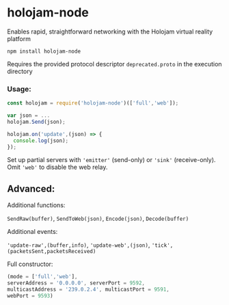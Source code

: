 # holojam-node
Enables rapid, straightforward networking with the Holojam virtual reality platform

```
npm install holojam-node
```
Requires the provided protocol descriptor `deprecated.proto` in the execution directory

### Usage:
```javascript
const holojam = require('holojam-node')(['full','web']);

var json = ...
holojam.Send(json);

holojam.on('update',(json) => {
  console.log(json);
});
```
Set up partial servers with `'emitter'` (send-only) or `'sink'` (receive-only). Omit `'web'` to disable the web relay.

## Advanced:
Additional functions:

`SendRaw(buffer)`, `SendToWeb(json)`, `Encode(json)`, `Decode(buffer)`

Additional events:

`'update-raw',(buffer,info)`, `'update-web',(json)`, `'tick',(packetsSent,packetsReceived)`

Full constructor:
```javascript
(mode = ['full','web'],                                                   
serverAddress = '0.0.0.0', serverPort = 9592,                           
multicastAddress = '239.0.2.4', multicastPort = 9591,                         
webPort = 9593)
```

